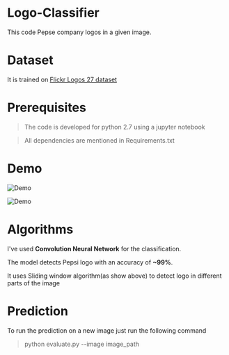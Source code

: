 # Logo-Classifier

This code Pepse company logos in a given image.

# Dataset

It is trained on [Flickr Logos 27 dataset](http://image.ntua.gr/iva/datasets/flickr_logos/)

# Prerequisites

>The code is developed for python 2.7 using a jupyter notebook

>All dependencies are mentioned in Requirements.txt 

# Demo
![Demo](https://github.com/Anubhav-Bhargava/Logo-Classifier/tree/master/gifs/a.gif)

![Demo](https://github.com/Anubhav-Bhargava/Logo-Classifier/tree/master/gifs/b.gif)

# Algorithms

I've used **Convolution Neural Network** for the classification. 

The model detects Pepsi logo with an accuracy of **~99%**.

It uses Sliding window algorithm(as show above) to detect logo in different parts of the image

# Prediction

To run the prediction on a new image just run the following command

>python evaluate.py --image image_path
